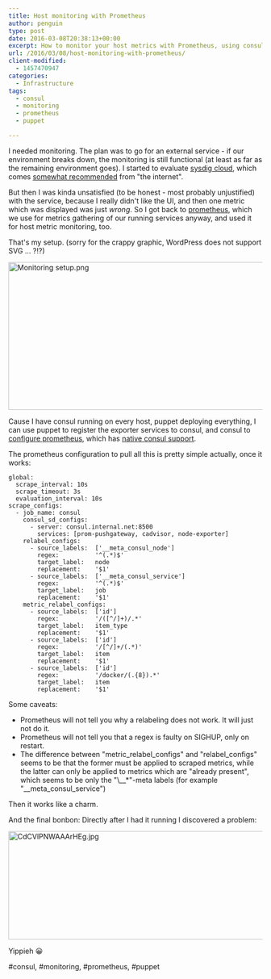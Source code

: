 ```yaml
---
title: Host monitoring with Prometheus
author: penguin
type: post
date: 2016-03-08T20:38:13+00:00
excerpt: How to monitor your host metrics with Prometheus, using consul to automatically pick up freshly spawned hosts.
url: /2016/03/08/host-monitoring-with-prometheus/
client-modified:
  - 1457470947
categories:
  - Infrastructure
tags:
  - consul
  - monitoring
  - prometheus
  - puppet

---
```

I needed monitoring. The plan was to go for an external service - if our environment breaks down, the monitoring is still functional (at least as far as the remaining environment goes). I started to evaluate [sysdig cloud][1], which comes [somewhat recommended][2] from "the internet".

But then I was kinda unsatisfied (to be honest - most probably unjustified) with the service, because I really didn't like the UI, and then one metric which was displayed was just _wrong_. So I got back to [prometheus][3], which we use for metrics gathering of our running services anyway, and used it for host metric monitoring, too.

That's my setup. (sorry for the crappy graphic, WordPress does not support SVG ... ?!?)

<img loading="lazy" class="alignnone size-full wp-image-692" src="https://sysadminia.files.wordpress.com/2016/03/monitoring-setup.png" alt="Monitoring setup.png" width="706" height="293" srcset="https://flypenguin.de/wp-content/uploads/2016/03/monitoring-setup.png 706w, https://flypenguin.de/wp-content/uploads/2016/03/monitoring-setup-300x125.png 300w" sizes="(max-width: 706px) 100vw, 706px" /> 

Cause I have consul running on every host, puppet deploying everything, I can use puppet to register the exporter services to consul, and consul to [configure prometheus][4], which has [native consul support][5].

The prometheus configuration to pull all this is pretty simple actually, once it works:

```
global:
  scrape_interval: 10s
  scrape_timeout: 3s
  evaluation_interval: 10s
scrape_configs:
  - job_name: consul
    consul_sd_configs:
      - server: consul.internal.net:8500
        services: [prom-pushgateway, cadvisor, node-exporter]
    relabel_configs:
      - source_labels:  ['__meta_consul_node']
        regex:          '^(.*)$'
        target_label:   node
        replacement:    '$1'
      - source_labels:  ['__meta_consul_service']
        regex:          '^(.*)$'
        target_label:   job
        replacement:    '$1'
    metric_relabel_configs:
      - source_labels:  ['id']
        regex:          '/([^/]+)/.*'
        target_label:   item_type
        replacement:    '$1'
      - source_labels:  ['id']
        regex:          '/[^/]+/(.*)'
        target_label:   item
        replacement:    '$1'
      - source_labels:  ['id']
        regex:          '/docker/(.{8}).*'
        target_label:   item
        replacement:    '$1'
```

Some caveats:

  * Prometheus will not tell you why a relabeling does not work. It will just not do it.
  * Prometheus will not tell you that a regex is faulty on SIGHUP, only on restart.
  * The difference between "metric\_relabel\_configs" and "relabel\_configs" seems to be that the former must be applied to scraped metrics, while the latter can only be applied to metrics which are "already present", which seems to be only the "\\_\_*"-meta labels (for example "\_\_meta\_consul\_service")

Then it works like a charm.

And the final bonbon: Directly after I had it running I discovered a problem:

<img loading="lazy" class="alignnone size-full wp-image-706" src="https://sysadminia.files.wordpress.com/2016/03/cdcvlpnwaaarheg.jpg" alt="CdCVlPNWAAArHEg.jpg" width="833" height="215" srcset="https://flypenguin.de/wp-content/uploads/2016/03/cdcvlpnwaaarheg.jpg 833w, https://flypenguin.de/wp-content/uploads/2016/03/cdcvlpnwaaarheg-300x77.jpg 300w, https://flypenguin.de/wp-content/uploads/2016/03/cdcvlpnwaaarheg-768x198.jpg 768w" sizes="(max-width: 833px) 100vw, 833px" /> 

Yippieh 😀

#consul, #monitoring, #prometheus, #puppet

 [1]: https://sysdig.com/
 [2]: http://rancher.com/docker-monitoring-continued-prometheus-and-sysdig/
 [3]: http://www.prometheus.io
 [4]: https://prometheus.io/docs/operating/configuration/#%3Cconsul_sd_config%3E
 [5]: https://prometheus.io/blog/2015/06/01/advanced-service-discovery/#discovery-with-consul